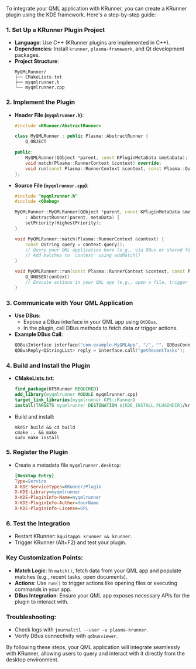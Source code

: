 To integrate your QML application with KRunner, you can create a KRunner plugin using the KDE framework. Here's a step-by-step guide:

### 1. **Set Up a KRunner Plugin Project**
   - **Language**: Use C++ (KRunner plugins are implemented in C++).
   - **Dependencies**: Install `krunner`, `plasma-framework`, and Qt development packages.
   - **Project Structure**:
     ```
     MyQMLRunner/
     ├── CMakeLists.txt
     ├── myqmlrunner.h
     └── myqmlrunner.cpp
     ```

### 2. **Implement the Plugin**
   - **Header File (`myqmlrunner.h`)**:
     ```cpp
     #include <KRunner/AbstractRunner>

     class MyQMLRunner : public Plasma::AbstractRunner {
         Q_OBJECT

     public:
         MyQMLRunner(QObject *parent, const KPluginMetaData &metaData);
         void match(Plasma::RunnerContext &context) override;
         void run(const Plasma::RunnerContext &context, const Plasma::QueryMatch &match) override;
     };
     ```

   - **Source File (`myqmlrunner.cpp`)**:
     ```cpp
     #include "myqmlrunner.h"
     #include <QDebug>

     MyQMLRunner::MyQMLRunner(QObject *parent, const KPluginMetaData &metaData)
         : AbstractRunner(parent, metaData) {
         setPriority(HighestPriority);
     }

     void MyQMLRunner::match(Plasma::RunnerContext &context) {
         const QString query = context.query();
         // Query your QML application here (e.g., via DBus or shared files)
         // Add matches to `context` using addMatch()
     }

     void MyQMLRunner::run(const Plasma::RunnerContext &context, const Plasma::QueryMatch &match) {
         Q_UNUSED(context)
         // Execute actions in your QML app (e.g., open a file, trigger a function)
     }
     ```

### 3. **Communicate with Your QML Application**
   - **Use DBus**:
     - Expose a DBus interface in your QML app using `QtDBus`.
     - In the plugin, call DBus methods to fetch data or trigger actions.
   - **Example DBus Call**:
     ```cpp
     QDBusInterface interface("com.example.MyQMLApp", "/", "", QDBusConnection::sessionBus());
     QDBusReply<QStringList> reply = interface.call("getRecentTasks");
     ```

### 4. **Build and Install the Plugin**
   - **CMakeLists.txt**:
     ```cmake
     find_package(KF5Runner REQUIRED)
     add_library(myqmlrunner MODULE myqmlrunner.cpp)
     target_link_libraries(myqmlrunner KF5::Runner)
     install(TARGETS myqmlrunner DESTINATION ${KDE_INSTALL_PLUGINDIR}/krunner)
     ```
   - Build and install:
     ```
     mkdir build && cd build
     cmake .. && make
     sudo make install
     ```

### 5. **Register the Plugin**
   - Create a metadata file `myqmlrunner.desktop`:
     ```ini
     [Desktop Entry]
     Type=Service
     X-KDE-ServiceTypes=KRunner/Plugin
     X-KDE-Library=myqmlrunner
     X-KDE-PluginInfo-Name=myqmlrunner
     X-KDE-PluginInfo-Author=YourName
     X-KDE-PluginInfo-License=GPL
     ```

### 6. **Test the Integration**
   - Restart KRunner: `kquitapp5 krunner && krunner`.
   - Trigger KRunner (Alt+F2) and test your plugin.

### Key Customization Points:
- **Match Logic**: In `match()`, fetch data from your QML app and populate matches (e.g., recent tasks, open documents).
- **Actions**: Use `run()` to trigger actions like opening files or executing commands in your app.
- **DBus Integration**: Ensure your QML app exposes necessary APIs for the plugin to interact with.

### Troubleshooting:
- Check logs with `journalctl --user -u plasma-krunner`.
- Verify DBus connectivity with `qdbusviewer`.

By following these steps, your QML application will integrate seamlessly with KRunner, allowing users to query and interact with it directly from the desktop environment.